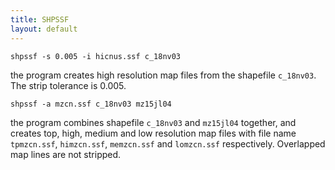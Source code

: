 ```yaml
---
title: SHPSSF
layout: default
---
```



    shpssf -s 0.005 -i hicnus.ssf c_18nv03

the program creates high resolution map files from the shapefile 
`c_18nv03`. The strip tolerance is 0.005.

    shpssf -a mzcn.ssf c_18nv03 mz15jl04

the program combines shapefile `c_18nv03` and `mz15jl04` together, and
creates top, high, medium and low resolution map files with file name
`tpmzcn.ssf`, `himzcn.ssf`, `memzcn.ssf` and `lomzcn.ssf` respectively.
Overlapped map lines are not stripped.
